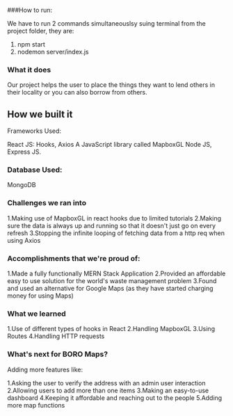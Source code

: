 ###How to run:

We have to run 2 commands simultaneouslsy suing terminal from the project folder, they are:
1. npm start 
2. nodemon server/index.js

### What it does

Our project helps the user to place the things they want to lend others in their locality or you can also borrow from others.

## How we built it

Frameworks Used:

React JS: Hooks, Axios
A JavaScript library called MapboxGL
Node JS, Express JS.


### Database Used:

MongoDB


### Challenges we ran into


1.Making use of MapboxGL in react hooks due to limited tutorials
2.Making sure the data is always up and running so that it doesn't just go on every refresh
3.Stopping the infinite looping of fetching data from a http req when using Axios


### Accomplishments that we're proud of:

1.Made a fully functionally MERN Stack Application
2.Provided an affordable easy to use solution for the world's waste management problem
3.Found and used an alternative for Google Maps (as they have started charging money for using Maps)


### What we learned

1.Use of different types of hooks in React
2.Handling MapboxGL
3.Using Routes
4.Handling HTTP requests


### What's next for BORO Maps?

Adding more features like:

1.Asking the user to verify the address with an admin user interaction
2.Allowing users to add more than one items
3.Making an easy-to-use dashboard
4.Keeping it affordable and reaching out to the people
5.Adding more map functions
